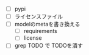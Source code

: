 - [ ] pypi
- [ ] ライセンスファイル
- [ ] modelのmetaを書き換える
    - [ ] requirements
    - [ ] license
- [ ] grep TODO で TODOを潰す
